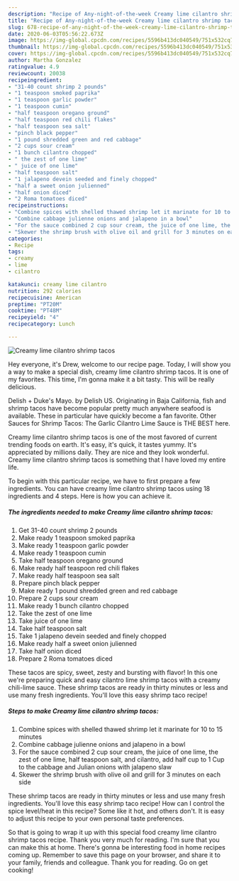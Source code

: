 ```yaml
---
description: "Recipe of Any-night-of-the-week Creamy lime cilantro shrimp tacos"
title: "Recipe of Any-night-of-the-week Creamy lime cilantro shrimp tacos"
slug: 678-recipe-of-any-night-of-the-week-creamy-lime-cilantro-shrimp-tacos
date: 2020-06-03T05:56:22.673Z
image: https://img-global.cpcdn.com/recipes/5596b413dc040549/751x532cq70/creamy-lime-cilantro-shrimp-tacos-recipe-main-photo.jpg
thumbnail: https://img-global.cpcdn.com/recipes/5596b413dc040549/751x532cq70/creamy-lime-cilantro-shrimp-tacos-recipe-main-photo.jpg
cover: https://img-global.cpcdn.com/recipes/5596b413dc040549/751x532cq70/creamy-lime-cilantro-shrimp-tacos-recipe-main-photo.jpg
author: Martha Gonzalez
ratingvalue: 4.9
reviewcount: 20038
recipeingredient:
- "31-40 count shrimp 2 pounds"
- "1 teaspoon smoked paprika"
- "1 teaspoon garlic powder"
- "1 teaspoon cumin"
- "half teaspoon oregano ground"
- "half teaspoon red chili flakes"
- "half teaspoon sea salt"
- "pinch black pepper"
- "1 pound shredded green and red cabbage"
- "2 cups sour cream"
- "1 bunch cilantro chopped"
- " the zest of one lime"
- " juice of one lime"
- "half teaspoon salt"
- "1 jalapeno devein seeded and finely chopped"
- "half a sweet onion julienned"
- "half onion diced"
- "2 Roma tomatoes diced"
recipeinstructions:
- "Combine spices with shelled thawed shrimp let it marinate for 10 to 15 minutes"
- "Combine cabbage julienne onions and jalapeno in a bowl"
- "For the sauce combined 2 cup sour cream, the juice of one lime, the zest of one lime, half teaspoon salt, and cilantro, add half cup to 1 Cup to the cabbage and Julian onions with jalapeno slaw"
- "Skewer the shrimp brush with olive oil and grill for 3 minutes on each side"
categories:
- Recipe
tags:
- creamy
- lime
- cilantro

katakunci: creamy lime cilantro 
nutrition: 292 calories
recipecuisine: American
preptime: "PT20M"
cooktime: "PT48M"
recipeyield: "4"
recipecategory: Lunch

---
```



![Creamy lime cilantro shrimp tacos](https://img-global.cpcdn.com/recipes/5596b413dc040549/751x532cq70/creamy-lime-cilantro-shrimp-tacos-recipe-main-photo.jpg)

Hey everyone, it's Drew, welcome to our recipe page. Today, I will show you a way to make a special dish, creamy lime cilantro shrimp tacos. It is one of my favorites. This time, I'm gonna make it a bit tasty. This will be really delicious.

Delish + Duke&#39;s Mayo. by Delish US. Originating in Baja California, fish and shrimp tacos have become popular pretty much anywhere seafood is available. These in particular have quickly become a fan favorite. Other Sauces for Shrimp Tacos: The Garlic Cilantro Lime Sauce is THE BEST here.

Creamy lime cilantro shrimp tacos is one of the most favored of current trending foods on earth. It's easy, it's quick, it tastes yummy. It's appreciated by millions daily. They are nice and they look wonderful. Creamy lime cilantro shrimp tacos is something that I have loved my entire life.


To begin with this particular recipe, we have to first prepare a few ingredients. You can have creamy lime cilantro shrimp tacos using 18 ingredients and 4 steps. Here is how you can achieve it.

<!--inarticleads1-->

##### The ingredients needed to make Creamy lime cilantro shrimp tacos:

1. Get 31-40 count shrimp 2 pounds
1. Make ready 1 teaspoon smoked paprika
1. Make ready 1 teaspoon garlic powder
1. Make ready 1 teaspoon cumin
1. Take half teaspoon oregano ground
1. Make ready half teaspoon red chili flakes
1. Make ready half teaspoon sea salt
1. Prepare pinch black pepper
1. Make ready 1 pound shredded green and red cabbage
1. Prepare 2 cups sour cream
1. Make ready 1 bunch cilantro chopped
1. Take  the zest of one lime
1. Take  juice of one lime
1. Take half teaspoon salt
1. Take 1 jalapeno devein seeded and finely chopped
1. Make ready half a sweet onion julienned
1. Take half onion diced
1. Prepare 2 Roma tomatoes diced


These tacos are spicy, sweet, zesty and bursting with flavor! In this one we&#39;re preparing quick and easy cilantro lime shrimp tacos with a creamy chili-lime sauce. These shrimp tacos are ready in thirty minutes or less and use many fresh ingredients. You&#39;ll love this easy shrimp taco recipe! 

<!--inarticleads2-->

##### Steps to make Creamy lime cilantro shrimp tacos:

1. Combine spices with shelled thawed shrimp let it marinate for 10 to 15 minutes
1. Combine cabbage julienne onions and jalapeno in a bowl
1. For the sauce combined 2 cup sour cream, the juice of one lime, the zest of one lime, half teaspoon salt, and cilantro, add half cup to 1 Cup to the cabbage and Julian onions with jalapeno slaw
1. Skewer the shrimp brush with olive oil and grill for 3 minutes on each side


These shrimp tacos are ready in thirty minutes or less and use many fresh ingredients. You&#39;ll love this easy shrimp taco recipe! How can I control the spice level/heat in this recipe? Some like it hot, and others don&#39;t. It is easy to adjust this recipe to your own personal taste preferences. 

So that is going to wrap it up with this special food creamy lime cilantro shrimp tacos recipe. Thank you very much for reading. I'm sure that you can make this at home. There's gonna be interesting food in home recipes coming up. Remember to save this page on your browser, and share it to your family, friends and colleague. Thank you for reading. Go on get cooking!
